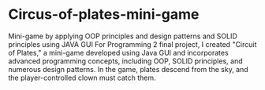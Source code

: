# Circus-of-plates-mini-game
Mini-game by applying OOP principles and design patterns and SOLID principles using JAVA GUI
For Programming 2 final project, I created "Circuit of Plates,"
a mini-game developed using Java GUI and incorporates
advanced programming concepts, including OOP, SOLID
principles, and numerous design patterns. In the game,
plates descend from the sky, and the player-controlled clown
must catch them.
